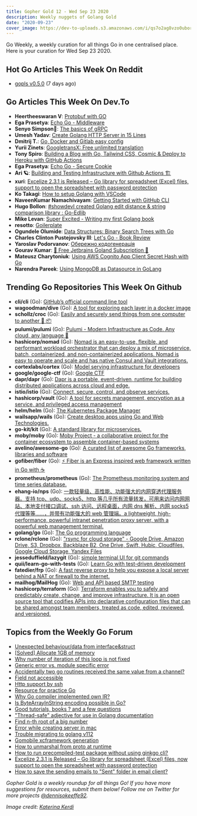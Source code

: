 ```yaml
---
title: Gopher Gold 12 - Wed Sep 23 2020
description: Weekly nuggets of Golang Gold
date: "2020-09-23"
cover_image: https://dev-to-uploads.s3.amazonaws.com/i/qs7o2ag8vzo0uborgc7v.png
---
```


Go Weekly, a weekly curation for all things Go in one centralised place. Here is your curation for Wed Sep 23 2020.



## Hot Go Articles This Week On Reddit

- [gopls v0.5.0](https://www.reddit.com/r/golang/comments/itq7ih/gopls_v050/) (7 days ago)



## Go Articles This Week On Dev.To

- **Heertheeswaran V**: [Protobuf with GO](https://dev.to/heerthees/protobuf-with-go-4hb)
- **Ega Prasetya**: [Echo Go - Middleware](https://dev.to/ga/echo-go-middleware-5h4e)
- **Senyo Simpson🌹**: [The basics of gRPC](https://dev.to/senyo_simpson/the-basics-of-grpc-4kok)
- **Umesh Yadav**: [Create Golang HTTP Server in 15 Lines](https://dev.to/umesh/create-golang-http-server-in-15-lines-43fp)
- **Dmitrij T.**: [Go, Docker and Gitlab easy config](https://dev.to/dmitrijt9/go-docker-and-gitlab-easy-config-20be)
- **Yurii Zinets**: [GoogletransX: Free unlimited translation](https://dev.to/yuriizinets/googletransx-free-unlimited-translation-pia)
- **Tony Spiro**: [Building a Blog with Go, Tailwind CSS, Cosmic & Deploy to Heroku with GitHub Actions](https://dev.to/tonyspiro/building-a-blog-with-go-tailwind-css-cosmic-deploy-to-heroku-with-github-actions-41pf)
- **Ega Prasetya**: [Echo Go - Secure Cookie](https://dev.to/ga/echo-go-secure-cookie-47db)
- **Ari 🪐**: [Building and Testing Infrastructure with Github Actions 🏗](https://dev.to/ari_hacks/building-and-testing-infrastructure-with-github-actions-1417)
- **xuri**: [Excelize 2.3.1 is Released – Go library for spreadsheet (Excel) files, support to open the spreadsheet with password protection](https://dev.to/xuri/excelize-2-3-1-is-released-go-library-for-spreadsheet-excel-files-support-to-open-the-spreadsheet-with-password-protection-2a56)
- **Ko Takagi**: [How to setup Golang with VSCode](https://dev.to/ko31/how-to-setup-golang-with-vscode-1i4i)
- **NaveenKumar Namachivayam**: [Getting Started with GitHub CLI](https://dev.to/qainsights/getting-started-with-github-cli-41fj)
- **Hugo Bollon**: [#showdevI created Golang edit distance & string comparison library : Go-Edlib](https://dev.to/hbollon/i-created-golang-edit-distance-string-comparison-library-38p4)
- **Mike Levan**: [Super Excited - Writing my first Golang book](https://dev.to/thenjdevopsguy/super-excited-writing-my-first-golang-book-2g5g)
- **resotto**: [Goilerplate](https://dev.to/resotto/goilerplate-1la)
- **Ogundele Olumide**: [Data Structures: Binary Search Trees with Go](https://dev.to/lumexralph/data-structures-binary-search-trees-with-go-5ed9)
- **Charles Clinton Pustejovsky III**: [Let's Go - Book Review](https://dev.to/cpustejovsky/let-s-go-book-review-1909)
- **Yaroslav Podorvanov**: [Обережно кодогенерація](https://dev.to/yaroslavpodorvanov/-gll)
- **Gourav Kumar**: [🎉 Free Jetbrains Goland Subscription 🎉](https://dev.to/gkumarau/free-jetbrains-goland-subscription-4nbj)
- **Mateusz Charytoniuk**: [Using AWS Cognito App Client Secret Hash with Go](https://dev.to/mcharytoniuk/using-aws-cognito-app-client-secret-hash-with-go-8ld)
- **Narendra Pareek**: [Using MongoDB as Datasource in GoLang](https://dev.to/pareeknarendra/using-mongodb-as-datasource-in-golang-27oh)



## Trending Go Repositories This Week On Github

- **cli/cli** (Go): [GitHub’s official command line tool](https://github.com/cli/cli)
- **wagoodman/dive** (Go): [A tool for exploring each layer in a docker image](https://github.com/wagoodman/dive)
- **schollz/croc** (Go): [Easily and securely send things from one computer to another 🐊 📦](https://github.com/schollz/croc)
- **pulumi/pulumi** (Go): [Pulumi - Modern Infrastructure as Code. Any cloud, any language 🚀](https://github.com/pulumi/pulumi)
- **hashicorp/nomad** (Go): [Nomad is an easy-to-use, flexible, and performant workload orchestrator that can deploy a mix of microservice, batch, containerized, and non-containerized applications. Nomad is easy to operate and scale and has native Consul and Vault integrations.](https://github.com/hashicorp/nomad)
- **cortexlabs/cortex** (Go): [Model serving infrastructure for developers](https://github.com/cortexlabs/cortex)
- **google/google-ctf** (Go): [Google CTF](https://github.com/google/google-ctf)
- **dapr/dapr** (Go): [Dapr is a portable, event-driven, runtime for building distributed applications across cloud and edge.](https://github.com/dapr/dapr)
- **istio/istio** (Go): [Connect, secure, control, and observe services.](https://github.com/istio/istio)
- **hashicorp/vault** (Go): [A tool for secrets management, encryption as a service, and privileged access management](https://github.com/hashicorp/vault)
- **helm/helm** (Go): [The Kubernetes Package Manager](https://github.com/helm/helm)
- **wailsapp/wails** (Go): [Create desktop apps using Go and Web Technologies.](https://github.com/wailsapp/wails)
- **go-kit/kit** (Go): [A standard library for microservices.](https://github.com/go-kit/kit)
- **moby/moby** (Go): [Moby Project - a collaborative project for the container ecosystem to assemble container-based systems](https://github.com/moby/moby)
- **avelino/awesome-go** (Go): [A curated list of awesome Go frameworks, libraries and software](https://github.com/avelino/awesome-go)
- **gofiber/fiber** (Go): [⚡️ Fiber is an Express inspired web framework written in Go with ☕️](https://github.com/gofiber/fiber)
- **prometheus/prometheus** (Go): [The Prometheus monitoring system and time series database.](https://github.com/prometheus/prometheus)
- **ehang-io/nps** (Go): [一款轻量级、高性能、功能强大的内网穿透代理服务器。支持 tcp、udp、socks5、http 等几乎所有流量转发，可用来访问内网网站、本地支付接口调试、ssh 访问、远程桌面，内网 dns 解析、内网 socks5 代理等等……，并带有功能强大的 web 管理端。a lightweight, high-performance, powerful intranet penetration proxy server, with a powerful web management terminal.](https://github.com/ehang-io/nps)
- **golang/go** (Go): [The Go programming language](https://github.com/golang/go)
- **rclone/rclone** (Go): ["rsync for cloud storage" - Google Drive, Amazon Drive, S3, Dropbox, Backblaze B2, One Drive, Swift, Hubic, Cloudfiles, Google Cloud Storage, Yandex Files](https://github.com/rclone/rclone)
- **jesseduffield/lazygit** (Go): [simple terminal UI for git commands](https://github.com/jesseduffield/lazygit)
- **quii/learn-go-with-tests** (Go): [Learn Go with test-driven development](https://github.com/quii/learn-go-with-tests)
- **fatedier/frp** (Go): [A fast reverse proxy to help you expose a local server behind a NAT or firewall to the internet.](https://github.com/fatedier/frp)
- **mailhog/MailHog** (Go): [Web and API based SMTP testing](https://github.com/mailhog/MailHog)
- **hashicorp/terraform** (Go): [Terraform enables you to safely and predictably create, change, and improve infrastructure. It is an open source tool that codifies APIs into declarative configuration files that can be shared amongst team members, treated as code, edited, reviewed, and versioned.](https://github.com/hashicorp/terraform)



## Topics from the Weekly Go Forum

- [Unexpected behaviour/data from interface&struct](https://forum.golangbridge.org/t/unexpected-behaviour-data-from-interface-struct/20613)
- [[Solved] Allocate 1GB of memory](https://forum.golangbridge.org/t/solved-allocate-1gb-of-memory/20625)
- [Why number of iteration of this loop is not fixed](https://forum.golangbridge.org/t/why-number-of-iteration-of-this-loop-is-not-fixed/20635)
- [Generic error vs. module specific error](https://forum.golangbridge.org/t/generic-error-vs-module-specific-error/20645)
- [Accidentally two go routines received the same value from a channel?](https://forum.golangbridge.org/t/accidentally-two-go-routines-received-the-same-value-from-a-channel/20604)
- [Field not accessible](https://forum.golangbridge.org/t/field-not-accessible/20653)
- [Http support by ssh](https://forum.golangbridge.org/t/http-support-by-ssh/20602)
- [Resource for practice Go](https://forum.golangbridge.org/t/resource-for-practice-go/20631)
- [Why Go compiler implemented own IR?](https://forum.golangbridge.org/t/why-go-compiler-implemented-own-ir/20615)
- [Is ByteArrayInString encoding possible in Go?](https://forum.golangbridge.org/t/is-bytearrayinstring-encoding-possible-in-go/20637)
- [Good tutorials, books ? and a few questions](https://forum.golangbridge.org/t/good-tutorials-books-and-a-few-questions/20655)
- ["Thread-safe" adjective for use in Golang documentation](https://forum.golangbridge.org/t/thread-safe-adjective-for-use-in-golang-documentation/20618)
- [Find n-th root of a big number](https://forum.golangbridge.org/t/find-n-th-root-of-a-big-number/20658)
- [Error while creating server in mac](https://forum.golangbridge.org/t/error-while-creating-server-in-mac/20648)
- [Trouble migrating to golang v112](https://forum.golangbridge.org/t/trouble-migrating-to-golang-v112/20620)
- [Gomobile xcframework generation](https://forum.golangbridge.org/t/gomobile-xcframework-generation/20640)
- [How to unmarshal from proto at runtime](https://forum.golangbridge.org/t/how-to-unmarshal-from-proto-at-runtime/20610)
- [How to run precompiled-test package without using ginkgo cli?](https://forum.golangbridge.org/t/how-to-run-precompiled-test-package-without-using-ginkgo-cli/20630)
- [Excelize 2.3.1 is Released – Go library for spreadsheet (Excel) files, now support to open the spreadsheet with password protection](https://forum.golangbridge.org/t/excelize-2-3-1-is-released-go-library-for-spreadsheet-excel-files-now-support-to-open-the-spreadsheet-with-password-protection/20669)
- [How to save the sending emails to "Sent" folder in email client?](https://forum.golangbridge.org/t/how-to-save-the-sending-emails-to-sent-folder-in-email-client/20668)

_Gopher Gold is a weekly roundup for all things Go! If you have more suggestions for resources, submit them below! Follow me on Twitter for more projects [@dennisokeeffe92](https://twitter.com/dennisokeeffe92)._

_Image credit: [Katerina Kerdi](https://unsplash.com/@katekerdi)_
